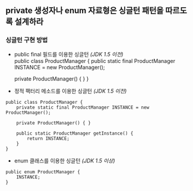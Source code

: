 ## private 생성자나 enum 자료형은 싱글턴 패턴을 따르도록 설계하라

### 싱글턴 구현 방법
- public final 필드를 이용한 싱글턴 _(JDK 1.5 이전)_  
  public class ProductManager {
  	public static final ProductManager INSTANCE = new ProductManager();

  	private ProductManager() { }
  }

- 정적 팩터리 메소드를 이용한 싱글턴 _(JDK 1.5 이전)_
```
public class ProductManager {
	private static final ProductManager INSTANCE = new ProductManager();

	private ProductManager() { }

	public static ProductManager getInstance() {
		return INSTANCE;
	}
}
```

- enum 클래스를 이용한 싱글턴 _(JDK 1.5 이상)_
```
public enum ProductManager {
	INSTANCE;
}
```

```

```

```

```